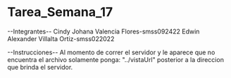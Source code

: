 # Tarea_Semana_17

--Integrantes--
Cindy Johana Valencia Flores-smss092422
Edwin Alexander Villalta Ortiz-smss022022

--Instrucciones--
Al momento de correr el servidor y le aparece que no encuentra el archivo
solamente ponga: "../vistaUrl" posterior a la direccion que brinda el servidor.